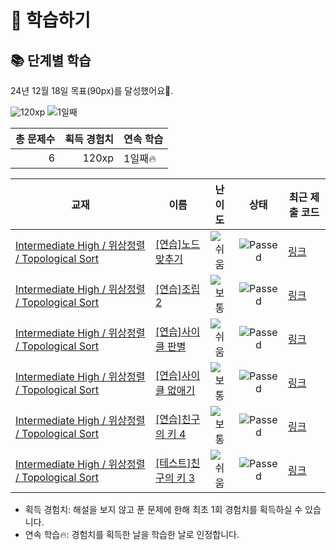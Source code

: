 # 📖 학습하기

## 📚 단계별 학습
24년 12월 18일 목표(90px)를 달성했어요🥳.

![120xp](https://img.shields.io/badge/EXP-120xp-%235cb85c.svg?for-the-badge)
![1일째](https://img.shields.io/badge/연속학습-1일째-%23E34F26.svg?for-the-badge)

|총 문제수|획득 경험치|연속 학습|
|---:|---:|---|
6|120xp|1일째🔥|

|교재|이름|난이도|상태|최근 제출 코드|
|---|---|:---:|:---:|---|
|[Intermediate High / 위상정렬 / Topological Sort](https://www.codetree.ai/missions?missionId=9)|[[연습]노드 맞추기](https://www.codetree.ai/missions/9/problems/nodes-guessing)|![쉬움][easy]|![Passed][passed]|[링크](https://github.com/Thenaidn/codetree_practice/blob/main/241218/%EB%85%B8%EB%93%9C%20%EB%A7%9E%EC%B6%94%EA%B8%B0/nodes-guessing.cpp)|
|[Intermediate High / 위상정렬 / Topological Sort](https://www.codetree.ai/missions?missionId=9)|[[연습]조립 2](https://www.codetree.ai/missions/9/problems/assembly-2)|![보통][medium]|![Passed][passed]|[링크](https://github.com/Thenaidn/codetree_practice/blob/main/241218/%EC%A1%B0%EB%A6%BD%202/assembly-2.cpp)|
|[Intermediate High / 위상정렬 / Topological Sort](https://www.codetree.ai/missions?missionId=9)|[[연습]사이클 판별](https://www.codetree.ai/missions/9/problems/detect-cycle)|![쉬움][easy]|![Passed][passed]|[링크](https://github.com/Thenaidn/codetree_practice/blob/main/241218/%EC%82%AC%EC%9D%B4%ED%81%B4%20%ED%8C%90%EB%B3%84/detect-cycle.cpp)|
|[Intermediate High / 위상정렬 / Topological Sort](https://www.codetree.ai/missions?missionId=9)|[[연습]사이클 없애기](https://www.codetree.ai/missions/9/problems/remove-cycle)|![보통][medium]|![Passed][passed]|[링크](https://github.com/Thenaidn/codetree_practice/blob/main/241218/%EC%82%AC%EC%9D%B4%ED%81%B4%20%EC%97%86%EC%95%A0%EA%B8%B0/remove-cycle.cpp)|
|[Intermediate High / 위상정렬 / Topological Sort](https://www.codetree.ai/missions?missionId=9)|[[연습]친구의 키 4](https://www.codetree.ai/missions/9/problems/height-of-friends-4)|![보통][medium]|![Passed][passed]|[링크](https://github.com/Thenaidn/codetree_practice/blob/main/241218/%EC%B9%9C%EA%B5%AC%EC%9D%98%20%ED%82%A4%204/height-of-friends-4.cpp)|
|[Intermediate High / 위상정렬 / Topological Sort](https://www.codetree.ai/missions?missionId=9)|[[테스트]친구의 키 3](https://www.codetree.ai/missions/9/problems/height-of-friends-3)|![쉬움][easy]|![Passed][passed]|[링크](https://github.com/Thenaidn/codetree_practice/blob/main/241218/%EC%B9%9C%EA%B5%AC%EC%9D%98%20%ED%82%A4%203/height-of-friends-3.cpp)|


* 획득 경험치: 해설을 보지 않고 푼 문제에 한해 최초 1회 경험치를 획득하실 수 있습니다.
* 연속 학습🔥: 경험치를 획득한 날을 학습한 날로 인정합니다.










[b5]: https://img.shields.io/badge/Bronze_5-%235D3E31.svg
[b4]: https://img.shields.io/badge/Bronze_4-%235D3E31.svg
[b3]: https://img.shields.io/badge/Bronze_3-%235D3E31.svg
[b2]: https://img.shields.io/badge/Bronze_2-%235D3E31.svg
[b1]: https://img.shields.io/badge/Bronze_1-%235D3E31.svg
[s5]: https://img.shields.io/badge/Silver_5-%23394960.svg
[s4]: https://img.shields.io/badge/Silver_4-%23394960.svg
[s3]: https://img.shields.io/badge/Silver_3-%23394960.svg
[s2]: https://img.shields.io/badge/Silver_2-%23394960.svg
[s1]: https://img.shields.io/badge/Silver_1-%23394960.svg
[g5]: https://img.shields.io/badge/Gold_5-%23FFC433.svg
[g4]: https://img.shields.io/badge/Gold_4-%23FFC433.svg
[g3]: https://img.shields.io/badge/Gold_3-%23FFC433.svg
[g2]: https://img.shields.io/badge/Gold_2-%23FFC433.svg
[g1]: https://img.shields.io/badge/Gold_1-%23FFC433.svg
[p5]: https://img.shields.io/badge/Platinum_5-%2376DDD8.svg
[p4]: https://img.shields.io/badge/Platinum_4-%2376DDD8.svg
[p3]: https://img.shields.io/badge/Platinum_3-%2376DDD8.svg
[p2]: https://img.shields.io/badge/Platinum_2-%2376DDD8.svg
[p1]: https://img.shields.io/badge/Platinum_1-%2376DDD8.svg
[passed]: https://img.shields.io/badge/Passed-%23009D27.svg
[failed]: https://img.shields.io/badge/Failed-%23D24D57.svg
[easy]: https://img.shields.io/badge/쉬움-%235cb85c.svg?for-the-badge
[medium]: https://img.shields.io/badge/보통-%23FFC433.svg?for-the-badge
[hard]: https://img.shields.io/badge/어려움-%23D24D57.svg?for-the-badge